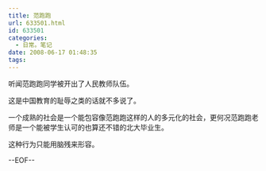 ```yaml
---
title: 范跑跑
url: 633501.html
id: 633501
categories:
  - 日常。笔记
date: 2008-06-17 01:48:35
tags:
---
```


听闻范跑跑同学被开出了人民教师队伍。

这是中国教育的耻辱之类的话就不多说了。

一个成熟的社会是一个能包容像范跑跑这样的人的多元化的社会，更何况范跑跑老师是一个能被学生认可的也算还不错的北大毕业生。

这种行为只能用脑残来形容。

--EOF--